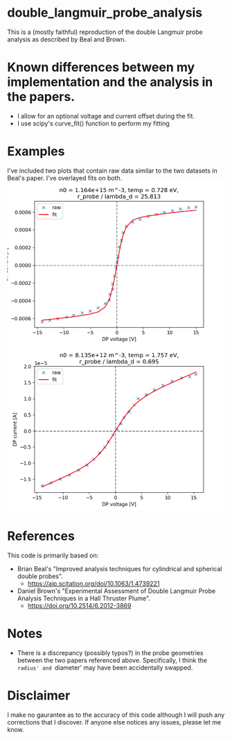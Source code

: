 # double_langmuir_probe_analysis
This is a (mostly faithful) reproduction of the double Langmuir probe analysis as described by Beal and Brown.  

# Known differences between my implementation and the analysis in the papers.
- I allow for an optional voltage and current offset during the fit.  
- I use scipy's curve_fit() function to perform my fitting

# Examples
I've included two plots that contain raw data similar to the two datasets in Beal's paper.  I've overlayed fits on both.
![Dataset 1](dataset1.png)
![Dataset 2](dataset2.png)

# References
This code is primarily based on:
- Brian Beal's "Improved analysis techniques for cylindrical and spherical double probes". 
	 - https://aip.scitation.org/doi/10.1063/1.4739221
- Daniel Brown's "Experimental Assessment of Double Langmuir Probe Analysis Techniques in a Hall Thruster Plume".  
	 - https://doi.org/10.2514/6.2012-3869

# Notes
- There is a discrepancy (possibly typos?) in the probe geometries between the two papers referenced above.  Specifically, I think the `radius' and `diameter' may have been accidentally swapped. 

# Disclaimer
I make no gaurantee as to the accuracy of this code although I will push any corrections that I discover.  If anyone else notices any issues, please let me know.  

